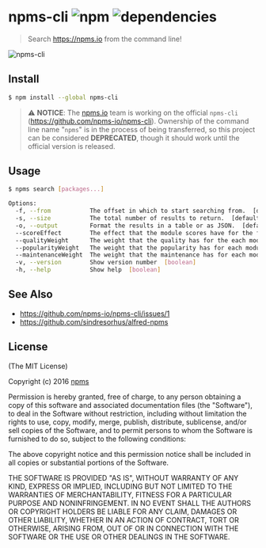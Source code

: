 # npms-cli ![npm](https://img.shields.io/npm/v/npms-cli.svg) ![dependencies](https://david-dm.org/flesch/npms-cli.svg)

> Search <https://npms.io> from the command line!

![npms-cli](https://cloud.githubusercontent.com/assets/13259/16711387/e9fac438-461d-11e6-8c8d-a02f37879577.png)

## Install

```bash
$ npm install --global npms-cli
```

> :warning: **NOTICE**: The [npms.io](https://npms.io/) team is working on the official `npms-cli` (<https://github.com/npms-io/npms-cli>). Ownership of the command line name "`npms`" is in the process of being transferred, so this project can be considered **DEPRECATED**, though it should work until the official version is released.

## Usage

```bash
$ npms search [packages...]

Options:
  -f, --from           The offset in which to start searching from.  [default: 0]
  -s, --size           The total number of results to return.  [default: 10]
  -o, --output         Format the results in a table or as JSON.  [default: "table"]
  --scoreEffect        The effect that the module scores have for the final search score.
  --qualityWeight      The weight that the quality has for the each module score.
  --popularityWeight   The weight that the popularity has for each module score.
  --maintenanceWeight  The weight that the maintenance has for each module score.
  -v, --version        Show version number  [boolean]
  -h, --help           Show help  [boolean]
```

## See Also

* <https://github.com/npms-io/npms-cli/issues/1>
* <https://github.com/sindresorhus/alfred-npms>

## License

(The MIT License)

Copyright (c) 2016 [npms](https://npms.io/)

Permission is hereby granted, free of charge, to any person obtaining a copy
of this software and associated documentation files (the "Software"), to deal
in the Software without restriction, including without limitation the rights
to use, copy, modify, merge, publish, distribute, sublicense, and/or sell
copies of the Software, and to permit persons to whom the Software is furnished
to do so, subject to the following conditions:

The above copyright notice and this permission notice shall be included in all
copies or substantial portions of the Software.

THE SOFTWARE IS PROVIDED "AS IS", WITHOUT WARRANTY OF ANY KIND, EXPRESS OR
IMPLIED, INCLUDING BUT NOT LIMITED TO THE WARRANTIES OF MERCHANTABILITY,
FITNESS FOR A PARTICULAR PURPOSE AND NONINFRINGEMENT. IN NO EVENT SHALL THE
AUTHORS OR COPYRIGHT HOLDERS BE LIABLE FOR ANY CLAIM, DAMAGES OR OTHER
LIABILITY, WHETHER IN AN ACTION OF CONTRACT, TORT OR OTHERWISE, ARISING FROM,
OUT OF OR IN CONNECTION WITH THE SOFTWARE OR THE USE OR OTHER DEALINGS IN
THE SOFTWARE.
